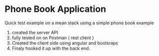 # Phone Book Application
Quick test example on a mean stack using a simple phone book example

1. created the server API
2. fully tested on on Postman ( rest client )
3. Created the client side using angular and bootsraps
4. Finaly hooked it up with the back end.

